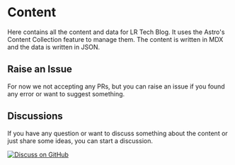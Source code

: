 # Content

Here contains all the content and data for LR Tech Blog. It uses the Astro's Content Collection feature to manage them.
The content is written in MDX and the data is written in JSON.

## Raise an Issue

For now we not accepting any PRs, but you can raise an issue if you found any error or want to suggest something.

## Discussions

If you have any question or want to discuss something about the content or just share some ideas, you can start a discussion.

[![Discuss on GitHub](https://img.shields.io/badge/Discussions-GitHub-333333?logo=github)](https://github.com/LR-Tech-Blog/content/discussions)
